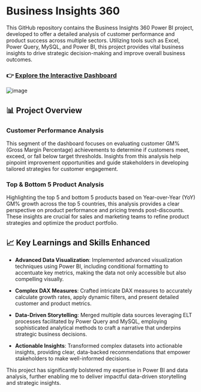 # Business Insights 360

This GitHub repository contains the Business Insights 360 Power BI project, developed to offer a detailed analysis of customer performance and product success across multiple sectors. Utilizing tools such as Excel, Power Query, MySQL, and Power BI, this project provides vital business insights to drive strategic decision-making and improve overall business outcomes.

### 👉 [Explore the Interactive Dashboard](https://app.powerbi.com/view?r=eyJrIjoiZmVjMGNhNjktNzFmNi00MWMyLWJkZDQtYTQ2MjVmMmE2ZmRkIiwidCI6ImM2ZTU0OWIzLTVmNDUtNDAzMi1hYWU5LWQ0MjQ0ZGM1YjJjNCJ9)
![image](https://github.com/user-attachments/assets/c92cb1fb-933d-4680-b3fa-307fcbab41e6)


## 📊 Project Overview

### Customer Performance Analysis
This segment of the dashboard focuses on evaluating customer GM% (Gross Margin Percentage) achievements to determine if customers meet, exceed, or fall below target thresholds. Insights from this analysis help pinpoint improvement opportunities and guide stakeholders in developing tailored strategies for customer engagement.

### Top & Bottom 5 Product Analysis
Highlighting the top 5 and bottom 5 products based on Year-over-Year (YoY) GM% growth across the top 5 countries, this analysis provides a clear perspective on product performance and pricing trends post-discounts. These insights are crucial for sales and marketing teams to refine product strategies and optimize the product portfolio.

## 📈 Key Learnings and Skills Enhanced

- **Advanced Data Visualization**: Implemented advanced visualization techniques using Power BI, including conditional formatting to accentuate key metrics, making the data not only accessible but also compelling visually.
  
- **Complex DAX Measures**: Crafted intricate DAX measures to accurately calculate growth rates, apply dynamic filters, and present detailed customer and product metrics.
  
- **Data-Driven Storytelling**: Merged multiple data sources leveraging ELT processes facilitated by Power Query and MySQL, employing sophisticated analytical methods to craft a narrative that underpins strategic business decisions.
  
- **Actionable Insights**: Transformed complex datasets into actionable insights, providing clear, data-backed recommendations that empower stakeholders to make well-informed decisions.

This project has significantly bolstered my expertise in Power BI and data analysis, further enabling me to deliver impactful data-driven storytelling and strategic insights.
